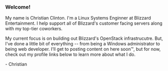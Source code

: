 ### Welcome!

My name is Christian Clinton. I'm a Linux Systems Enginner at Blizzard Entertainment. I help support all of Blizzard's customer facing servers along with my top-tier coworkers. 

My current focus is on building out Blizzard's OpenStack infrastrucutre. But, I've done a little bit of everything -- from being a Windows administrator to being web developer. I'll get to posting content on here soon&trade;, but for now, check out my profile links below to learn more about what I do.

\- Christian